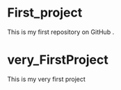 # First_project
This is my first repository on GitHub . 
#  very_FirstProject
This is my very first project